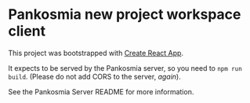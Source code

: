 # Pankosmia new project workspace client

This project was bootstrapped with [Create React App](https://github.com/facebook/create-react-app).

It expects to be served by the Pankosmia server, so you need to `npm run build`. (Please do not add CORS to the server, *again*).

See the Pankosmia Server README for more information.